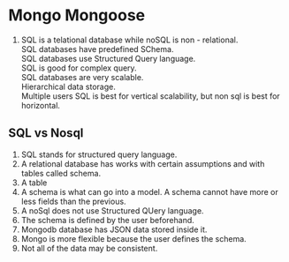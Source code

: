 # Mongo Mongoose  
1. SQL is a telational database while noSQL is non - relational.  
SQL databases have predefined SChema.  
SQL databases use Structured Query language.  
SQL is good for complex query.  
SQL databases are very scalable.  
Hierarchical data storage.  
Multiple users
SQL is best for vertical scalability, but non sql is best for horizontal.  

## SQL vs Nosql  
1. SQL stands for structured query language.  
2. A relational database has works with certain assumptions and with tables called schema.  
3. A table  
4. A schema is what can go into a model. A schema cannot have more or less fields than the previous. 
5. A noSql does not use Structured QUery language.
6. The schema is defined by the user beforehand.  
7. Mongodb database has JSON data stored inside it.  
8. Mongo is more flexible because the user defines the schema.  
9. Not all of the data may be consistent.  

